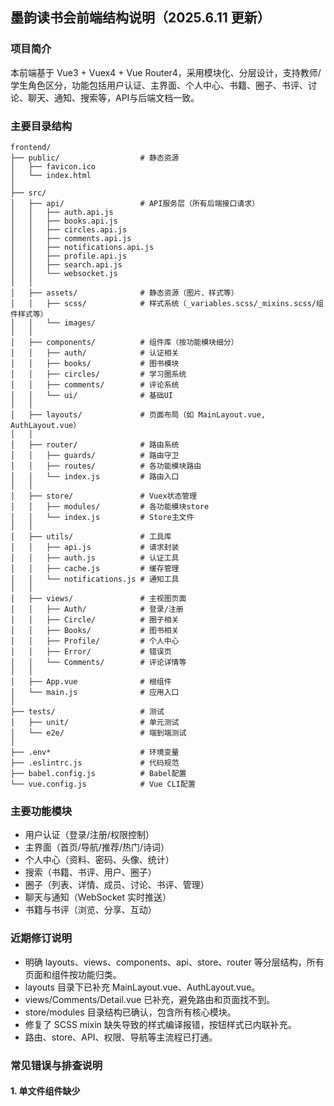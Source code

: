 ## 墨韵读书会前端结构说明（2025.6.11 更新）

### 项目简介
本前端基于 Vue3 + Vuex4 + Vue Router4，采用模块化、分层设计，支持教师/学生角色区分，功能包括用户认证、主界面、个人中心、书籍、圈子、书评、讨论、聊天、通知、搜索等，API与后端文档一致。

### 主要目录结构
```plain text
frontend/
├── public/                  # 静态资源
│   ├── favicon.ico
│   └── index.html
│
├── src/
│   ├── api/                 # API服务层（所有后端接口请求）
│   │   ├── auth.api.js
│   │   ├── books.api.js
│   │   ├── circles.api.js
│   │   ├── comments.api.js
│   │   ├── notifications.api.js
│   │   ├── profile.api.js
│   │   ├── search.api.js
│   │   └── websocket.js
│   │
│   ├── assets/              # 静态资源（图片、样式等）
│   │   ├── scss/            # 样式系统（_variables.scss/_mixins.scss/组件样式等）
│   │   └── images/
│   │
│   ├── components/          # 组件库（按功能模块细分）
│   │   ├── auth/            # 认证相关
│   │   ├── books/           # 图书模块
│   │   ├── circles/         # 学习圈系统
│   │   ├── comments/        # 评论系统
│   │   └── ui/              # 基础UI
│   │
│   ├── layouts/             # 页面布局（如 MainLayout.vue, AuthLayout.vue）
│   │
│   ├── router/              # 路由系统
│   │   ├── guards/          # 路由守卫
│   │   ├── routes/          # 各功能模块路由
│   │   └── index.js         # 路由入口
│   │
│   ├── store/               # Vuex状态管理
│   │   ├── modules/         # 各功能模块store
│   │   └── index.js         # Store主文件
│   │
│   ├── utils/               # 工具库
│   │   ├── api.js           # 请求封装
│   │   ├── auth.js          # 认证工具
│   │   ├── cache.js         # 缓存管理
│   │   └── notifications.js # 通知工具
│   │
│   ├── views/               # 主视图页面
│   │   ├── Auth/            # 登录/注册
│   │   ├── Circle/          # 圈子相关
│   │   ├── Books/           # 图书相关
│   │   ├── Profile/         # 个人中心
│   │   ├── Error/           # 错误页
│   │   └── Comments/        # 评论详情等
│   │
│   ├── App.vue              # 根组件
│   └── main.js              # 应用入口
│
├── tests/                   # 测试
│   ├── unit/                # 单元测试
│   └── e2e/                 # 端到端测试
│
├── .env*                    # 环境变量
├── .eslintrc.js             # 代码规范
├── babel.config.js          # Babel配置
└── vue.config.js            # Vue CLI配置
```

### 主要功能模块
- 用户认证（登录/注册/权限控制）
- 主界面（首页/导航/推荐/热门/诗词）
- 个人中心（资料、密码、头像、统计）
- 搜索（书籍、书评、用户、圈子）
- 圈子（列表、详情、成员、讨论、书评、管理）
- 聊天与通知（WebSocket 实时推送）
- 书籍与书评（浏览、分享、互动）

### 近期修订说明
- 明确 layouts、views、components、api、store、router 等分层结构，所有页面和组件按功能归类。
- layouts 目录下已补充 MainLayout.vue、AuthLayout.vue。
- views/Comments/Detail.vue 已补充，避免路由和页面找不到。
- store/modules 目录结构已确认，包含所有核心模块。
- 修复了 SCSS mixin 缺失导致的样式编译报错，按钮样式已内联补充。
- 路由、store、API、权限、导航等主流程已打通。

### 常见错误与排查说明

#### 1. 单文件组件缺少 <template> 或 <script>
- 报错示例：
  - `At least one <template> or <script> is required in a single file component.`
- 说明：
  - 某些 .vue 文件（如 layouts/AuthLayout.vue、MainLayout.vue、views/Comments/Detail.vue）内容为空或格式不完整，需至少包含 <template> 或 <script>。
- 解决：
  - 补充基础结构，例如：
    ```vue
    <template>
      <div>内容</div>
    </template>
    <script>
    export default { name: 'xxx' }
    </script>
    ```

#### 2. 单文件组件只能有一个 <script>
- 报错示例：
  - `Single file component can contain only one <script> element`
- 说明：
  - Mentor.vue、Student.vue 等文件中出现多个 <script> 标签，或 <script setup> 与普通 <script> 混用。
- 解决：
  - 合并为一个 <script>，或只保留 <script setup>。

#### 3. 模块找不到
- 报错示例：
  - `Module not found: Error: Can't resolve './modules' in 'src/store'`
- 说明：
  - store/index.js 引用的 modules 目录或文件不存在。
- 解决：
  - 确保 src/store/modules 目录存在且包含所有模块文件。

#### 4. 模板解析失败/Unexpected token
- 报错示例：
  - `Module parse failed: Unexpected token ... You may need an additional loader to handle the result of these loaders.`
- 说明：
  - vue-loader、ts-loader、babel-loader 等依赖版本不兼容，或 .vue 文件语法错误。
- 解决：
  - 升级 @vue/cli-service、vue-loader、typescript 等依赖，检查 .vue 文件语法。

---
如需了解接口调用、Vue3 语法、模块开发等，可参考 src/api、src/views、src/components 及后端 api-docs.md。
请仔细参考Moyun-Reading-Club\backend\docs中的两个参考文档